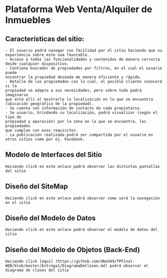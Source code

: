 # Plataforma Web Venta/Alquiler de Inmuebles

## Características del sitio:
```
- El usuario podrá navegar con facilidad por el sitio haciendo que su experiencia sobre este sea favorable.
- Acceso a todas las funcionalidades y contenidos de manera correcta desde cualquier dispositivo.
- Contiene buscador de propiedades por filtros, en el cual el usuario puede
encontrar la propiedad deseada me manera eficiente y rápida.
- Detalle de las propiedades con lo cual, el posible cliente conocerá si la
propiedad se adapta a sus necesidades, pero sobre todo podrá imaginarse
que está allí al mostrarle la localización en la que se encuentra (ubicación geográfica de la propiedad).
- Se cuenta con información de contacto de cada propietario.
- Se usuario, brindando su localización, podrá visualizar (según el tipo de
propiedad y operación) por la zona en la que se encuentra, las propiedades
que cumplan con esos requisitos.
- La publicación realizada podrá ser compartida por el usuario en otros sitios como por ej. Facebook.
```


## Modelo de Interfaces del Sitio 
```
Haciendo click en este enlace podrá observar las distintas pantallas del sitio 
```

## Diseño del SiteMap
```
Haciendo click en este enlace podrá observar como será la navegación en el sitio
```

## Diseño del Modelo de Datos
```
Haciendo click en este enlace podrá observar el modelo de datos del sitio 
```

## Diseño del Modelo de Objetos (Back-End)
```
Haciendo click [aquí] (https://github.com/dbm349/TPFinal-WEB/blob/master/Entrega1/DiagramaDeClases.md) podrá observar el diagrama de clases del sitio 
```
